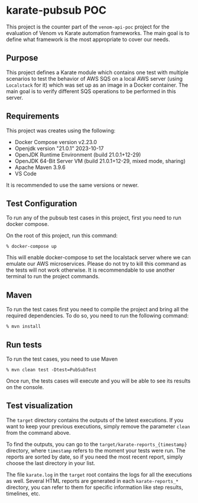 # karate-pubsub POC

This project is the counter part of the `venom-api-poc` project for the evaluation of Venom vs Karate automation frameworks. The main goal is to define what framework is the most appropriate to cover our needs.

## Purpose

This project defines a Karate module which contains one test with multiple scenarios to test the behavior of AWS SQS on a local AWS server (using `Localstack` for it) which was set up as an image in a Docker container. The main goal is to verify different SQS operations to be performed in this server.

## Requirements

This project was creates using the following:

- Docker Compose version v2.23.0
- Openjdk version "21.0.1" 2023-10-17
- OpenJDK Runtime Environment (build 21.0.1+12-29)
- OpenJDK 64-Bit Server VM (build 21.0.1+12-29, mixed mode, sharing)
- Apache Maven 3.9.6
- VS Code

It is recommended to use the same versions or newer.

## Test Configuration

To run any of the pubsub test cases in this project, first you need to run docker compose.

On the root of this project, run this command:

`% docker-compose up`

This will enable docker-compose to set the localstack server where we can emulate our AWS microservices. Please do not try to kill this command as the tests will not work otherwise. It is recommendable to use another terminal to run the project commands.

## Maven

To run the test cases first you need to compile the project and bring all the required dependencies. To do so, you need to run the following command:

`% mvn install`

## Run tests

To run the test cases, you need to use Maven

`% mvn clean test -Dtest=PubSubTest`

Once run, the tests cases will execute and you will be able to see its results on the console. 

## Test visualization

The `target` directory contains the outputs of the latest executions. If you want to keep your previous executions, simply remove the parameter `clean` from the command above.

To find the outputs, you can go to the `target/karate-reports_{timestamp}` directory, where `timestamp` refers to the moment your tests were run. The reports are sorted by date, so if you need the most recent report, simply choose the last directory in your list.

The file `karate.log` in the `target` root contains the logs for all the executions as well.
Several HTML reports are generated in each `karate-reports_*` directory, you can refer to them for specific information like step results, timelines, etc.
